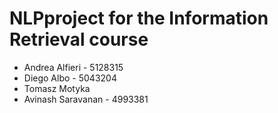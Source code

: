 # NLPproject for the Information Retrieval course

* Andrea Alfieri - 5128315
* Diego Albo - 5043204
* Tomasz Motyka
* Avinash Saravanan - 4993381
